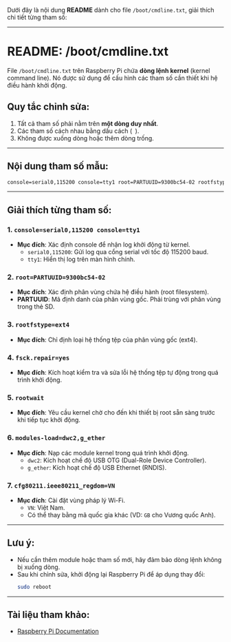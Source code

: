 Dưới đây là nội dung **README** dành cho file `/boot/cmdline.txt`, giải thích chi tiết từng tham số:

---

# README: /boot/cmdline.txt

File `/boot/cmdline.txt` trên Raspberry Pi chứa **dòng lệnh kernel** (kernel command line). Nó được sử dụng để cấu hình các tham số cần thiết khi hệ điều hành khởi động.

## Quy tắc chỉnh sửa:
1. Tất cả tham số phải nằm trên **một dòng duy nhất**.
2. Các tham số cách nhau bằng dấu cách (` `).
3. Không được xuống dòng hoặc thêm dòng trống.

---

## Nội dung tham số mẫu:
```txt
console=serial0,115200 console=tty1 root=PARTUUID=9300bc54-02 rootfstype=ext4 fsck.repair=yes rootwait modules-load=dwc2,g_ether cfg80211.ieee80211_regdom=VN
```

---

## Giải thích từng tham số:

### **1. `console=serial0,115200 console=tty1`**
- **Mục đích**: Xác định console để nhận log khởi động từ kernel.
  - `serial0,115200`: Gửi log qua cổng serial với tốc độ 115200 baud.
  - `tty1`: Hiển thị log trên màn hình chính.

### **2. `root=PARTUUID=9300bc54-02`**
- **Mục đích**: Xác định phân vùng chứa hệ điều hành (root filesystem).
- **PARTUUID**: Mã định danh của phân vùng gốc. Phải trùng với phân vùng trong thẻ SD.

### **3. `rootfstype=ext4`**
- **Mục đích**: Chỉ định loại hệ thống tệp của phân vùng gốc (ext4).

### **4. `fsck.repair=yes`**
- **Mục đích**: Kích hoạt kiểm tra và sửa lỗi hệ thống tệp tự động trong quá trình khởi động.

### **5. `rootwait`**
- **Mục đích**: Yêu cầu kernel chờ cho đến khi thiết bị root sẵn sàng trước khi tiếp tục khởi động.

### **6. `modules-load=dwc2,g_ether`**
- **Mục đích**: Nạp các module kernel trong quá trình khởi động.
  - `dwc2`: Kích hoạt chế độ USB OTG (Dual-Role Device Controller).
  - `g_ether`: Kích hoạt chế độ USB Ethernet (RNDIS).

### **7. `cfg80211.ieee80211_regdom=VN`**
- **Mục đích**: Cài đặt vùng pháp lý Wi-Fi.
  - `VN`: Việt Nam.
  - Có thể thay bằng mã quốc gia khác (VD: `GB` cho Vương quốc Anh).

---

## Lưu ý:
- Nếu cần thêm module hoặc tham số mới, hãy đảm bảo dòng lệnh không bị xuống dòng.
- Sau khi chỉnh sửa, khởi động lại Raspberry Pi để áp dụng thay đổi:
  ```bash
  sudo reboot
  ```

---

## Tài liệu tham khảo:
- [Raspberry Pi Documentation](https://www.raspberrypi.com/documentation/)